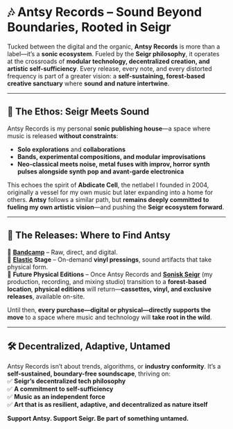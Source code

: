 # 🎶 Antsy Records – Sound Beyond Boundaries, Rooted in Seigr  

Tucked between the digital and the organic, **Antsy Records** is more than a label—it’s a **sonic ecosystem**. Fueled by the **Seigr philosophy**, it operates at the crossroads of **modular technology, decentralized creation, and artistic self-sufficiency**. Every release, every note, and every distorted frequency is part of a greater vision: a **self-sustaining, forest-based creative sanctuary** where **sound and nature intertwine**.

---

## 🌿 The Ethos: Seigr Meets Sound  
Antsy Records is my personal **sonic publishing house**—a space where music is released **without constraints**:  
- **Solo explorations** and **collaborations**  
- **Bands, experimental compositions, and modular improvisations**  
- **Neo-classical meets noise, metal fuses with improv, horror synth pulses alongside synth pop and avant-garde electronica**  

This echoes the spirit of **Abdicate Cell**, the netlabel I founded in 2004, originally a vessel for my own music but later expanding into a home for others. **Antsy** follows a similar path, but **remains deeply committed to fueling my own artistic vision**—and pushing the **Seigr ecosystem forward**.

---

## 📡 The Releases: Where to Find Antsy  

🔹 **[Bandcamp](https://antsyrecords.bandcamp.com/)** – Raw, direct, and digital.  
🔹 **[Elastic](https://elasticstage.com/antsy) Stage** – On-demand **vinyl pressings**, sound artifacts that take physical form.  
🔹 **Future Physical Editions** – Once Antsy Records and **[Sonisk Seigr](https://www.sonisk.seigr.net)** (my production, recording, and mixing studio) transition to a **forest-based location**, **physical editions** will return—**cassettes, vinyl, and exclusive releases**, available on-site.  

Until then, **every purchase—digital or physical—directly supports the move** to a space where music and technology will **take root in the wild**.

---

## 🛠️ Decentralized, Adaptive, Untamed  

Antsy Records isn’t about trends, algorithms, or **industry conformity**. It’s a **self-sustained, boundary-free soundscape**, thriving on:  
✅ **Seigr’s decentralized tech philosophy**  
✅ **A commitment to self-sufficiency**  
✅ **Music as an independent force**  
✅ **Art that is as resilient, adaptive, and decentralized as nature itself**  

**Support Antsy. Support Seigr. Be part of something untamed.**  
